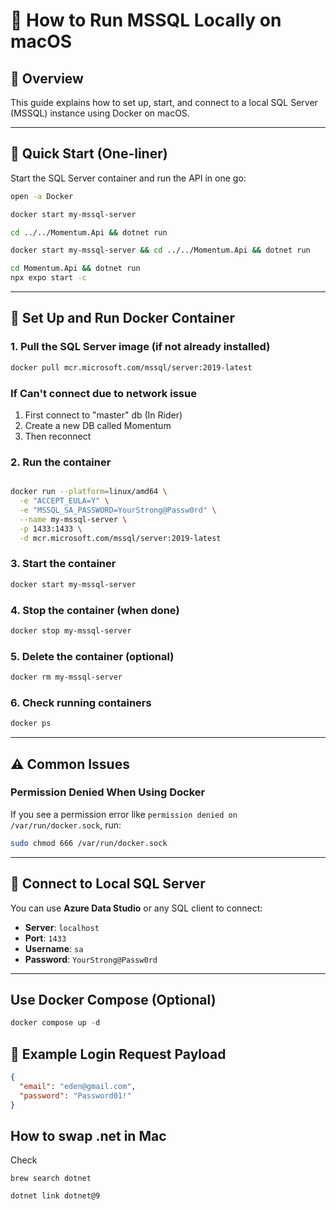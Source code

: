 # 🐘 How to Run MSSQL Locally on macOS

## 📌 Overview

This guide explains how to set up, start, and connect to a local SQL Server (MSSQL) instance using Docker on macOS.

---

## 🚀 Quick Start (One-liner)

Start the SQL Server container and run the API in one go:

```bash
open -a Docker

docker start my-mssql-server

cd ../../Momentum.Api && dotnet run

docker start my-mssql-server && cd ../../Momentum.Api && dotnet run

cd Momentum.Api && dotnet run
npx expo start -c

```

---

## 🐳 Set Up and Run Docker Container

### 1. Pull the SQL Server image (if not already installed)

```bash
docker pull mcr.microsoft.com/mssql/server:2019-latest
```

### If Can't connect due to network issue

1. First connect to "master" db (In Rider)
2. Create a new DB called Momentum
3. Then reconnect

### 2. Run the container

```bash

docker run --platform=linux/amd64 \
  -e "ACCEPT_EULA=Y" \
  -e "MSSQL_SA_PASSWORD=YourStrong@Passw0rd" \
  --name my-mssql-server \
  -p 1433:1433 \
  -d mcr.microsoft.com/mssql/server:2019-latest

```

### 3. Start the container

```bash
docker start my-mssql-server
```

### 4. Stop the container (when done)

```bash
docker stop my-mssql-server
```

### 5. Delete the container (optional)

```bash
docker rm my-mssql-server
```

### 6. Check running containers

```bash
docker ps
```

---

## ⚠️ Common Issues

### Permission Denied When Using Docker

If you see a permission error like `permission denied on /var/run/docker.sock`, run:

```bash
sudo chmod 666 /var/run/docker.sock
```

---

## 🔌 Connect to Local SQL Server

You can use **Azure Data Studio** or any SQL client to connect:

- **Server**: `localhost`
- **Port**: `1433`
- **Username**: `sa`
- **Password**: `YourStrong@Passw0rd`

---

## Use Docker Compose (Optional)

```asm
docker compose up -d
```

## 🔐 Example Login Request Payload

```json
{
  "email": "eden@gmail.com",
  "password": "Password01!"
}
```

## How to swap .net in Mac

Check

```aiignore
brew search dotnet
```

```aiignore
dotnet link dotnet@9

```
